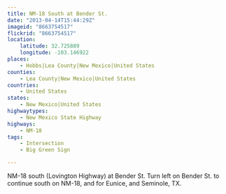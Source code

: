 ```yaml
---
title: NM-18 South at Bender St.
date: "2013-04-14T15:44:29Z"
imageid: "8663754517"
flickrid: "8663754517"
location:
    latitude: 32.725889
    longitude: -103.146922
places:
    - Hobbs|Lea County|New Mexico|United States
counties:
    - Lea County|New Mexico|United States
countries:
    - United States
states:
    - New Mexico|United States
highwaytypes:
    - New Mexico State Highway
highways:
    - NM-18
tags:
    - Intersection
    - Big Green Sign

---
```

NM-18 south (Lovington Highway) at Bender St.  Turn left on Bender St. to continue south on NM-18, and for Eunice, and Seminole, TX.